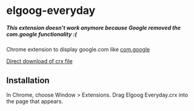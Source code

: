 elgoog-everyday
=============
##### This extension doesn't work anymore because Google removed the com.google functionality :(

Chrome extension to display google.com like [com.google](http://com.google)

[Direct download of crx file](https://github.com/okofish/elgoog-everyday/blob/master/Elgoog%20Everyday.crx?raw=true)

Installation
------------

In Chrome, choose Window > Extensions.  Drag Elgoog Everyday.crx into the page that appears.
